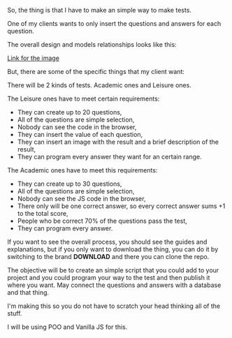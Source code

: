 So, the thing is that I have to make an simple way to make tests.

One of my clients wants to only insert the questions and answers for each question. 

The overall design and models relationships looks like this:

[Link for the image](http://google.com)

But, there are some of the specific things that my client want:

There will be 2 kinds of tests. Academic ones and Leisure ones.

The Leisure ones have to meet certain requirements:  

  * They can create up to 20 questions,
  * All of the questions are simple selection,
  * Nobody can see the code in the browser,
  * They can insert the value of each question,
  * They can insert an image with the result and a brief description of the result,
  * They can program every answer they want for an certain range.
  
The Academic ones have to meet this requirements:

  * They can create up to 30 questions,
  * All of the questions are simple selection,
  * Nobody can see the JS code in the browser,
  * There only will be one correct answer, so every correct answer sums +1 to the total score,
  * People who be correct 70% of the questions pass the test,
  * They can program every answer.
  
If you want to see the overall process, you should see the guides and explanations, but if you only want to download the thing, you can do it by switching to the brand 
**DOWNLOAD** and there you can clone the repo.
 
 The objective will be to create an simple script that you could add to your project and you could program your way to the test and then publish it where you want. May connect
 the questions and answers with a database and that thing.
 
 I'm making this so you do not have to scratch your head thinking all of the stuff.
 
 I will be using POO and Vanilla JS for this.

  
  

  

